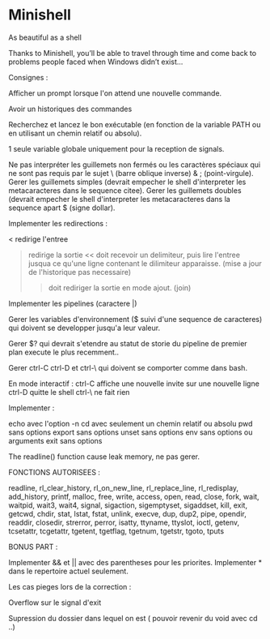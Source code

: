 # Minishell
As beautiful as a shell

Thanks to Minishell, you’ll be able to travel through time and come back to problems
people faced when Windows didn’t exist...

Consignes :

Afficher un prompt lorsque l'on attend une nouvelle commande.

Avoir un historiques des commandes

Recherchez et lancez le bon exécutable (en fonction de la variable PATH ou en utilisant un chemin relatif ou absolu).

1 seule variable globale uniquement pour la reception de signals.

Ne pas interpréter les guillemets non fermés ou les caractères spéciaux qui ne sont pas requis par le sujet  \ (barre oblique inverse) & ; (point-virgule).
Gerer les guillemets simples (devrait empecher le shell d'interpreter les metacaracteres dans le sequence citee).
Gerer les guillemets doubles (devrait empecher le shell d'interpreter les metacaracteres dans la sequence apart $ (signe dollar).

Implementer les redirections :

< redirige l'entree
> redirige la sortie
<< doit recevoir un delimiteur, puis lire l'entree jusqua ce qu'une ligne contenant le dilimiteur apparaisse. (mise a jour de l'historique pas necessaire)
>> doit rediriger la sortie en mode ajout. (join)

Implementer les pipelines (caractere |)

Gerer les variables d'environnement ($ suivi d'une sequence de caracteres) qui doivent se developper jusqu'a leur valeur.

Gerer $? qui devrait s'etendre au statut de storie du pipeline de premier plan execute le plus recemment..

Gerer ctrl-C ctrl-D et ctrl-\ qui doivent se comporter comme dans bash.

En mode interactif :
ctrl-C affiche une nouvelle invite sur une nouvelle ligne
ctrl-D quitte le shell
ctrl-\ ne fait rien

Implementer :

echo avec l'option -n
cd avec seulement un chemin relatif ou absolu
pwd sans options
export sans options
unset sans options
env sans options ou arguments
exit sans options

The readline() function cause leak memory, ne pas gerer.


FONCTIONS AUTORISEES :

readline, rl_clear_history, rl_on_new_line,
rl_replace_line, rl_redisplay, add_history,
printf, malloc, free, write, access, open, read,
close, fork, wait, waitpid, wait3, wait4, signal,
sigaction, sigemptyset, sigaddset, kill, exit,
getcwd, chdir, stat, lstat, fstat, unlink, execve,
dup, dup2, pipe, opendir, readdir, closedir,
strerror, perror, isatty, ttyname, ttyslot, ioctl,
getenv, tcsetattr, tcgetattr, tgetent, tgetflag,
tgetnum, tgetstr, tgoto, tputs


BONUS PART :

Implementer && et || avec des parentheses pour les priorites.
Implementer * dans le repertoire actuel seulement.


Les cas pieges lors de la correction :

Overflow sur le signal d'exit

Supression du dossier dans lequel on est ( pouvoir revenir du void avec cd ..)




